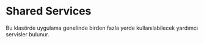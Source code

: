 # Shared Services

Bu klasörde uygulama genelinde birden fazla yerde kullanılabilecek yardımcı servisler bulunur.
